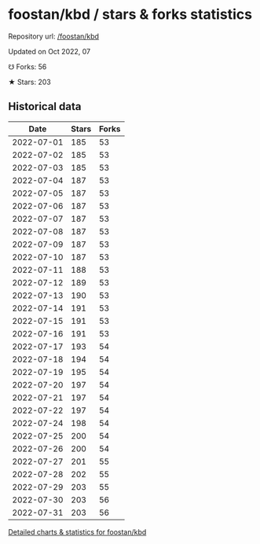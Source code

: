 # foostan/kbd / stars & forks statistics

Repository url: [/foostan/kbd](https://github.com/foostan/kbd)

Updated on Oct 2022, 07

☋ Forks: 56

★ Stars: 203

## Historical data
| Date | Stars | Forks |
|------|-------|-------|
| 2022-07-01 | 185 | 53 | 
| 2022-07-02 | 185 | 53 | 
| 2022-07-03 | 185 | 53 | 
| 2022-07-04 | 187 | 53 | 
| 2022-07-05 | 187 | 53 | 
| 2022-07-06 | 187 | 53 | 
| 2022-07-07 | 187 | 53 | 
| 2022-07-08 | 187 | 53 | 
| 2022-07-09 | 187 | 53 | 
| 2022-07-10 | 187 | 53 | 
| 2022-07-11 | 188 | 53 | 
| 2022-07-12 | 189 | 53 | 
| 2022-07-13 | 190 | 53 | 
| 2022-07-14 | 191 | 53 | 
| 2022-07-15 | 191 | 53 | 
| 2022-07-16 | 191 | 53 | 
| 2022-07-17 | 193 | 54 | 
| 2022-07-18 | 194 | 54 | 
| 2022-07-19 | 195 | 54 | 
| 2022-07-20 | 197 | 54 | 
| 2022-07-21 | 197 | 54 | 
| 2022-07-22 | 197 | 54 | 
| 2022-07-24 | 198 | 54 | 
| 2022-07-25 | 200 | 54 | 
| 2022-07-26 | 200 | 54 | 
| 2022-07-27 | 201 | 55 | 
| 2022-07-28 | 202 | 55 | 
| 2022-07-29 | 203 | 55 | 
| 2022-07-30 | 203 | 56 | 
| 2022-07-31 | 203 | 56 | 


[Detailed charts & statistics for foostan/kbd](https://reviewgithub.com/rep/foostan/kbd)
